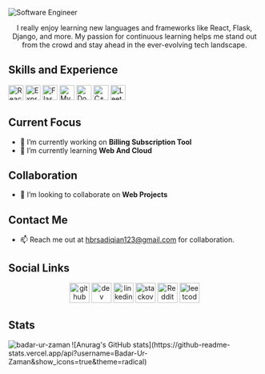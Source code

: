 ![Software Engineer](https://media.licdn.com/dms/image/D4D16AQEX91QVM-sZTA/profile-displaybackgroundimage-shrink_350_1400/0/1711551875388?e=1726099200&v=beta&t=C2zjntt15vxclZgESrU4WD4gHw4q2s6BSOeEvtAZMcM)

<div align="center">

I really enjoy learning new languages and frameworks like React, Flask, Django, and more. My passion for continuous learning helps me stand out from the crowd and stay ahead in the ever-evolving tech landscape.

</div>

## Skills and Experience

<img src="https://img.shields.io/badge/-React-61DAFB?logo=react&logoColor=white&style=flat" alt="React" height="30"> <img src="https://img.shields.io/badge/-Express.js-000000?logo=express&style=flat" alt="ExpressJS" height="30"> <img src="https://img.shields.io/badge/-Flask%20and%20Django-092E20?logo=flask&style=flat&logoColor=white" alt="Flask and Django" height="30"> <img src="https://img.shields.io/badge/-MySQL-4479A1?logo=mysql&logoColor=white&style=flat" alt="MySQL" height="30"> <img src="https://img.shields.io/badge/-Docker-2496ED?logo=docker&logoColor=white&style=flat" alt="Docker" height="30"> <img src="https://img.shields.io/badge/-C++-00599C?logo=c%2B%2B&logoColor=white&style=flat" alt="C++" height="30"> <img src="https://img.shields.io/badge/-LeetCode-FFA116?logo=leetcode&logoColor=white&style=flat" alt="LeetCode" height="30">





## Current Focus

- 🔭 I’m currently working on **Billing Subscription Tool** 
- 🌱 I’m currently learning **Web And Cloud** 

## Collaboration

- 👯 I’m looking to collaborate on **Web Projects** 

## Contact Me

- 📫 Reach me out at hbrsadiqian123@gmail.com for collaboration.

## Social Links

<div align="center"

<div align="center">
    <a href="https://github.com/Badar-Ur-Zaman"><img src="https://cdn.jsdelivr.net/npm/simple-icons@3.0.1/icons/github.svg" alt="github" height="40" style="fill: white;"></a>
    <a href="https://dev.to/https://dev.to/badarurzaman"><img src="https://cdn.jsdelivr.net/npm/simple-icons@3.0.1/icons/dev-dot-to.svg" alt="dev" height="40" style="fill: white;"></a>
    <a href="https://www.linkedin.com/in/https://www.linkedin.com/in/hafiz-badar-ur-zaman//"><img src="https://cdn.jsdelivr.net/npm/simple-icons@3.0.1/icons/linkedin.svg" alt="linkedin" height="40" style="fill: white;"></a>
    <a href="https://stackoverflow.com/users/https://stackoverflow.com/users/21887654/hafiz-badar"><img src="https://cdn.jsdelivr.net/npm/simple-icons@3.0.1/icons/stackoverflow.svg" alt="stackoverflow" height="40" style="fill: white;"></a>
    <a href="https://www.reddit.com/user/https://www.reddit.com/user/Badar-Zz5907/"><img src="https://cdn.jsdelivr.net/npm/simple-icons@3.0.1/icons/reddit.svg" alt="Reddit" height="40" style="fill: white;"></a>
    <a href="https://leetcode.com/u/Hafiz_Badar"><img src="https://cdn.jsdelivr.net/npm/simple-icons@3.0.1/icons/leetcode.svg" alt="leetcode" height="40" style="fill: white;"></a>
</div>


</div>

## Stats

<p><img align="left" src="https://github-readme-stats.vercel.app/api/top-langs?username=badar-ur-zaman&show_icons=true&locale=en&layout=compact" alt="badar-ur-zaman" /></p>
![Anurag's GitHub stats](https://github-readme-stats.vercel.app/api?username=Badar-Ur-Zaman&show_icons=true&theme=radical)
